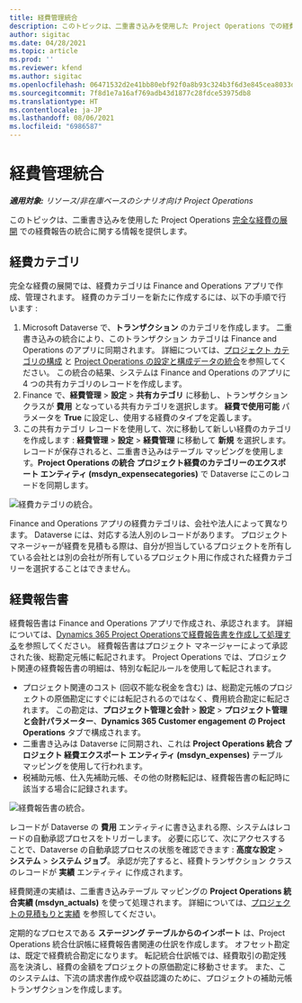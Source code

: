 ```yaml
---
title: 経費管理統合
description: このトピックは、二重書き込みを使用した Project Operations での経費報告の統合に関する情報を提供します。
author: sigitac
ms.date: 04/28/2021
ms.topic: article
ms.prod: ''
ms.reviewer: kfend
ms.author: sigitac
ms.openlocfilehash: 06471532d2e41bb80ebf92f0a8b93c324b3f6d3e845cea8033d85d291ea237eb
ms.sourcegitcommit: 7f8d1e7a16af769adb43d1877c28fdce53975db8
ms.translationtype: HT
ms.contentlocale: ja-JP
ms.lasthandoff: 08/06/2021
ms.locfileid: "6986587"
---
```

# <a name="expense-management-integration"></a>経費管理統合

_**適用対象:** リソース/非在庫ベースのシナリオ向け Project Operations_

このトピックは、二重書き込みを使用した Project Operations [完全な経費の展開](../expense/expense-overview.md) での経費報告の統合に関する情報を提供します。

## <a name="expense-categories"></a>経費カテゴリ

完全な経費の展開では、経費カテゴリは Finance and Operations アプリで作成、管理されます。 経費のカテゴリーを新たに作成するには、以下の手順で行います :

1. Microsoft Dataverse で、**トランザクション** のカテゴリを作成します。 二重書き込みの統合により、このトランザクション カテゴリは Finance and Operations のアプリに同期されます。 詳細については、[プロジェクト カテゴリの構成](/dynamics365/project-operations/project-accounting/configure-project-categories) と [Project Operations の設定と構成データの統合](resource-dual-write-setup-integration.md)を参照してください。 この統合の結果、システムは Finance and Operations のアプリに 4 つの共有カテゴリのレコードを作成します。
2. Finance で、**経費管理** > **設定** > **共有カテゴリ** に移動し、トランザクション クラスが **費用** となっている共有カテゴリを選択します。 **経費で使用可能** パラメータを **True** に設定し、使用する経費のタイプを定義します。
3. この共有カテゴリ レコードを使用して、次に移動して新しい経費のカテゴリを作成します : **経費管理** > **設定** > **経費管理** に移動して **新規** を選択します。 レコードが保存されると、二重書き込みはテーブル マッピングを使用します。**Project Operations の統合 プロジェクト経費のカテゴリーのエクスポート エンティティ (msdyn\_expensecategories)** で Dataverse にこのレコードを同期します。

  ![経費カテゴリの統合。](./media/DW6ExpenseCategories.png)

Finance and Operations アプリの経費カテゴリは、会社や法人によって異なります。 Dataverse には、対応する法人別のレコードがあります。 プロジェクト マネージャーが経費を見積もる際は、自分が担当しているプロジェクトを所有している会社とは別の会社が所有しているプロジェクト用に作成された経費カテゴリーを選択することはできません。 

## <a name="expense-reports"></a>経費報告書

経費報告書は Finance and Operations アプリで作成され、承認されます。 詳細については、[Dynamics 365 Project Operationsで経費報告書を作成して処理する](/learn/modules/create-process-expense-reports/)を参照してください。 経費報告書はプロジェクト マネージャーによって承認された後、総勘定元帳に転記されます。 Project Operations では、プロジェクト関連の経費報告書の明細は、特別な転記ルールを使用して転記されます。

  - プロジェクト関連のコスト (回収不能な税金を含む) は、総勘定元帳のプロジェクトの原価勘定にすぐには転記されるのではなく、費用統合勘定に転記されます。 この勘定は、**プロジェクト管理と会計** > **設定** > **プロジェクト管理と会計パラメーター**、**Dynamics 365 Customer engagement の Project Operations** タブで構成されます。
  - 二重書き込みは Dataverse に同期され、これは **Project Operations 統合 プロジェクト 経費エクスポート エンティティ (msdyn\_expenses)** テーブル マッピングを使用して行われます。
  - 税補助元帳、仕入先補助元帳、その他の財務転記は、経費報告書の転記時に該当する場合に記録されます。

  ![経費報告書の統合。](./media/DW6ExpenseReports.png)

レコードが Dataverse の **費用** エンティティに書き込まれる際、システムはレコードの自動承認プロセスをトリガーします。 必要に応じて、次にアクセスすることで、Dataverse の自動承認プロセスの状態を確認できます : **高度な設定** > **システム** > **システム ジョブ**。 承認が完了すると、経費トランザクション クラスのレコードが **実績** エンティティ に作成されます。

経費関連の実績は、二重書き込みテーブル マッピングの  **Project Operations 統合実績 (msdyn\_actuals)** を使って処理されます。 詳細については、[プロジェクトの見積もりと実績](resource-dual-write-estimates-actuals.md) を参照してください。

定期的なプロセスである **ステージング テーブルからのインポート** は、Project Operations 統合仕訳帳に経費報告書関連の仕訳を作成します。 オフセット勘定は、既定で経費統合勘定になります。 転記統合仕訳帳では、経費取引の勘定残高を決済し、経費の金額をプロジェクトの原価勘定に移動させます。 また、このシステムは、下流の請求書作成や収益認識のために、プロジェクトの補助元帳トランザクションを作成します。
